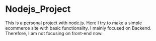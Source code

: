 # Nodejs_Project

This is a personal project with node.js. Here I try to make a simple ecommerce site with basic functionality.
I mainly focused on Backend. Therefore, I am not focusing on front-end now. 

